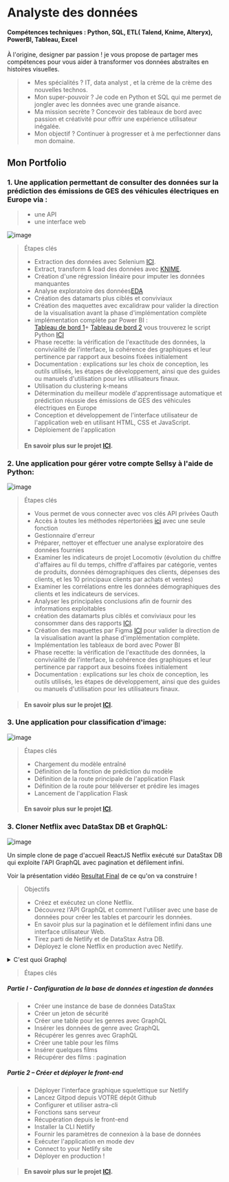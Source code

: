 # Analyste des données 
#### Compétences techniques : Python, SQL, ETL( Talend, Knime, Alteryx), PowerBI, Tableau, Excel
À l'origine, designer par passion ! je vous propose de partager mes compétences pour vous aider à transformer vos données abstraites en histoires visuelles.
> - Mes spécialités ? IT, data analyst , et la crème de la crème des nouvelles technos.
> - Mon super-pouvoir ? Je code en Python et SQL qui me permet de jongler avec les données avec une grande aisance.
> - Ma mission secrète ? Concevoir des tableaux de bord avec passion et créativité pour offrir une expérience utilisateur inégalée.
> - Mon objectif ? Continuer à progresser et à me perfectionner dans mon domaine.

## Mon Portfolio 
### 1. Une application permettant de consulter des données sur la prédiction des émissions de GES des véhicules électriques en Europe via :
> - une API
> - une interface web

![image](https://github.com/Ochamem/Portfolio/assets/145020975/f87a44c6-b63e-4b12-afad-83e0ddca70a6)


> Étapes clés
> - Extraction des données avec Selenium [ICI](https://github.com/Ochamem/Portfolio/blob/main/Projet%201/Co2_emission/code/Scraping/iea_scraping_import%20final.ipynb).
> - Extract, transform & load des données avec [KNIME](https://github.com/Ochamem/Portfolio/tree/main/Projet%201/Co2_emission/KNIME).
> - Création d'une régression linéaire pour imputer les données manquantes
> - Analyse exploratoire des données[EDA](https://github.com/Ochamem/Portfolio/blob/main/Projet%201/Co2_emission/code/EDA/EDA.ipynb)
> - Création des datamarts plus ciblés et conviviaux
> - Création des maquettes avec excalidraw pour valider la direction de la visualisation avant la phase d'implémentation complète
> - implémentation complète par Power BI :<br>
>  [Tableau de bord 1](https://github.com/Ochamem/Portfolio/assets/145020975/8048fc3b-34a8-4bf8-8ee7-d46b88640193)+ [Tableau de bord 2](https://github.com/Ochamem/Portfolio/assets/145020975/f734bcfc-ee89-4925-93ac-96e41a52c4d1) vous trouverez le script Python  [ICI](https://github.com/Ochamem/Portfolio/blob/main/Projet%201/Co2_emission/Script_powerBI.py)
> - Phase recette: la vérification de l'exactitude des données, la convivialité de l'interface, la cohérence des graphiques et leur pertinence par rapport aux besoins fixées initialement
> - Documentation : explications sur les choix de conception, les outils utilisés, les étapes de développement, ainsi que des guides ou manuels d'utilisation pour les utilisateurs finaux.
> - Utilisation du clustering k-means
> - Détermination du meilleur modèle d'apprentissage automatique et prédiction réussie des émissions de GES des véhicules électriques en Europe
> - Conception et développement de l'interface utilisateur de l'application web en utilisant HTML, CSS et JavaScript.
> - Déploiement de l'application
> #### En savoir plus sur le projet [ICI](https://github.com/Ochamem/portfolio/tree/main/Projet%201).

### 2. Une application pour gérer votre compte Sellsy à l'aide de Python:
![image](https://github.com/Ochamem/Portfolio/assets/145020975/ff3b354f-46ae-40eb-a2c9-d5a2d87fd640)

> Étapes clés
> - Vous permet de vous connecter avec vos clés API privées Oauth
> - Accès à toutes les méthodes répertoriées [ici](https://api.sellsy.com/documentation/methods) avec une seule fonction
> - Gestionnaire d'erreur
> - Préparer, nettoyer et effectuer une analyse exploratoire des données fournies
> - Examiner les indicateurs de projet Locomotiv (évolution du chiffre d'affaires au fil du temps, chiffre d'affaires par catégorie, ventes de produits, données démographiques des clients, dépenses des clients, et les 10 principaux clients par achats et ventes)
> - Examiner les corrélations entre les données démographiques des clients et les indicateurs de services.
> - Analyser les principales conclusions afin de fournir des informations exploitables
> - création des datamarts plus ciblés et conviviaux pour les consommer dans des rapports [ICI](https://github.com/Ochamem/Portfolio/blob/main/Projet%202/sellsy_api/maquette/LOCOMOTIV'/Datamart.PNG).
> - Création des maquettes par Figma [ICI](https://github.com/Ochamem/Portfolio/tree/main/Projet%202/sellsy_api/maquette/LOCOMOTIV') pour valider la direction de la visualisation avant la phase d'implémentation complète.
> - Implémentation les tableaux de bord avec Power BI
> - Phase recette: la vérification de l'exactitude des données, la convivialité de l'interface, la cohérence des graphiques et leur pertinence par rapport aux besoins fixées initialement
> - Documentation : explications sur les choix de conception, les outils utilisés, les étapes de développement, ainsi que des guides ou manuels d'utilisation pour les utilisateurs finaux.

> #### En savoir plus sur le projet [ICI](https://github.com/Ochamem/portfolio/tree/main/Projet%202).

### 3. Une application pour classification d'image:
![image](https://github.com/Ochamem/Portfolio/assets/145020975/0ceed4f4-ec45-4759-bb80-4c86e561f6ef)

> Étapes clés
> - Chargement du modèle entraîné
> - Définition de la fonction de prédiction du modèle
> - Définition de la route principale de l'application Flask
> - Définition de la route pour téléverser et prédire les images
> - Lancement de l'application Flask
> #### En savoir plus sur le projet [ICI](https://github.com/Ochamem/portfolio/tree/main/Projet%204).

### 3. Cloner Netflix avec DataStax DB et GraphQL:
![image](https://github.com/Ochamem/Portfolio/assets/145020975/936c041b-0ab0-47a4-a797-6d0cdce1764f)


Un simple clone de page d'accueil ReactJS Netflix exécuté sur DataStax DB qui exploite l'API GraphQL avec pagination et défilement infini.

Voir la présentation vidéo [Resultat Final](https://glittery-twilight-7ada8e.netlify.app/) de ce qu'on va construire !

> Objectifs
> - Créez et exécutez un clone Netflix.
> - Découvrez l'API GraphQL et comment l'utiliser avec une base de données pour créer les tables et parcourir les données.
> - En savoir plus sur la pagination et le défilement infini dans une interface utilisateur Web.
> - Tirez parti de Netlify et de DataStax Astra DB.
> - Déployez le clone Netflix en production avec Netlify.
<details><summary>C'est quoi Graphql</summary>
GraphQL est un langage de requête de données open source développé par Facebook en 2012 pour simplifier la communication entre les applications frontales et les serveurs de données. Contrairement aux API REST traditionnelles, GraphQL permet aux clients de spécifier précisément les données dont ils ont besoin, ce qui évite le surchargement de l'API avec des requêtes multiples et redondantes.

Avec GraphQL, les clients peuvent interroger une API pour récupérer uniquement les données nécessaires à leur application, ce qui peut réduire considérablement la quantité de données transférées et améliorer les performances. GraphQL fournit également une documentation complète pour l'API, ce qui facilite la compréhension et l'utilisation de l'API par les développeurs.

En somme, GraphQL est un langage de requête flexible et efficace pour les API qui permet aux clients de spécifier exactement les données dont ils ont besoin, en évitant le gaspillage de ressources et en améliorant les performances.

</details>

> Étapes clés
##### Partie I - Configuration de la base de données et ingestion de données
> - Créer une instance de base de données DataStax
> - Créer un jeton de sécurité
> - Créer une table pour les genres avec GraphQL
> - Insérer les données de genre avec GraphQL
> - Récupérer les genres avec GraphQL
> - Créer une table pour les films
> - Insérer quelques films
> - Récupérer des films : pagination

##### Partie 2 – Créer et déployer le front-end
> - Déployer l'interface graphique squelettique sur Netlify
> - Lancez Gitpod depuis VOTRE dépôt Github
> - Configurer et utiliser astra-cli
> - Fonctions sans serveur
> - Récupération depuis le front-end
> - Installer la CLI Netlify
> - Fournir les paramètres de connexion à la base de données
> - Exécuter l'application en mode dev
> - Connect to your Netlify site
> - Déployer en production !

> #### En savoir plus sur le projet [ICI](https://github.com/Ochamem/portfolio/tree/main/Projet%205).

